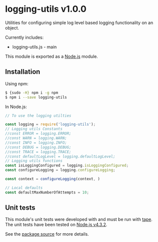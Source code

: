 # logging-utils v1.0.0
Utilities for configuring simple log level based logging functionality on an object.

Currently includes:
- logging-utils.js - main 

This module is exported as a [Node.js](https://nodejs.org/) module.

## Installation

Using npm:
```bash
$ {sudo -H} npm i -g npm
$ npm i --save logging-utils
```

In Node.js:
```js
// To use the logging utilties

const logging = require('logging-utils');
// Logging utils Constants
//const ERROR = logging.ERROR;
//const WARN = logging.WARN;
//const INFO = logging.INFO;
//const DEBUG = logging.DEBUG;
//const TRACE = logging.TRACE;
//const defaultLogLevel = logging.defaultLogLevel;
// Logging utils functions
const isLoggingConfigured = logging.isLoggingConfigured;
const configureLogging = logging.configureLogging;

const context = configureLogging(context, )

// Local defaults
const defaultMaxNumberOfAttempts = 10;
```

## Unit tests
This module's unit tests were developed with and must be run with [tape](https://www.npmjs.com/package/tape). The unit tests have been tested on [Node.js v4.3.2](https://nodejs.org/en/blog/release/v4.3.2/).  

See the [package source](https://github.com/byron-dupreez/logging-utils) for more details.

